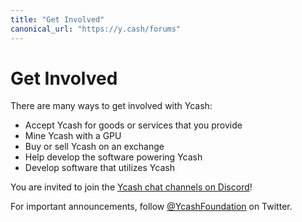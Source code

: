 ```yaml
---
title: "Get Involved"
canonical_url: "https://y.cash/forums"
---
```


# Get Involved

There are many ways to get involved with Ycash:

* Accept Ycash for goods or services that you provide
* Mine Ycash with a GPU
* Buy or sell Ycash on an exchange
* Help develop the software powering Ycash
* Develop software that utilizes Ycash

You are invited to join the [Ycash chat channels on Discord](https://discord.gg/Yz8rW7P)!

For important announcements, follow [@YcashFoundation](https://twitter.com/YcashFoundation)
on Twitter.
